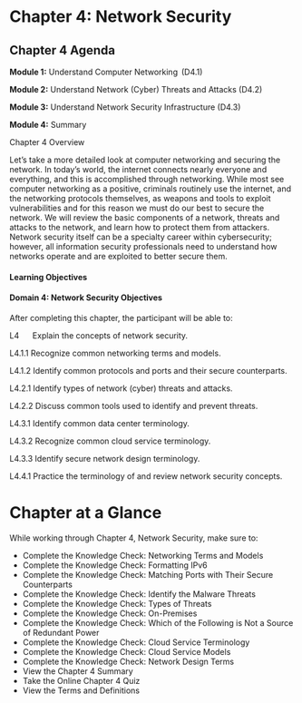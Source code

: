 # Chapter 4: Network Security


## Chapter 4 Agenda

**Module 1:** Understand Computer Networking  (D4.1)

**Module 2:** Understand Network (Cyber) Threats and Attacks (D4.2)

**Module 3:** Understand Network Security Infrastructure (D4.3)

**Module 4:** Summary

Chapter 4 Overview

Let’s take a more detailed look at computer networking and securing the network. In today’s world, the internet connects nearly everyone and everything, and this is accomplished through networking. While most see computer networking as a positive, criminals routinely use the internet, and the networking protocols themselves, as weapons and tools to exploit vulnerabilities and for this reason we must do our best to secure the network. We will review the basic components of a network, threats and attacks to the network, and learn how to protect them from attackers. Network security itself can be a specialty career within cybersecurity; however, all information security professionals need to understand how networks operate and are exploited to better secure them. 

#### Learning Objectives

#### Domain 4: Network Security Objectives

After completing this chapter, the participant will be able to: 

L4      Explain the concepts of network security. 

L4.1.1 Recognize common networking terms and models. 

L4.1.2 Identify common protocols and ports and their secure counterparts. 

L4.2.1 Identify types of network (cyber) threats and attacks. 

L4.2.2 Discuss common tools used to identify and prevent threats. 

L4.3.1 Identify common data center terminology. 

L4.3.2 Recognize common cloud service terminology. 

L4.3.3 Identify secure network design terminology. 

L4.4.1 Practice the terminology of and review network security concepts.

# Chapter at a Glance

While working through Chapter 4, Network Security, make sure to: 

-   Complete the Knowledge Check: Networking Terms and Models 
-   Complete the Knowledge Check: Formatting IPv6 
-   Complete the Knowledge Check: Matching Ports with Their Secure Counterparts 
-   Complete the Knowledge Check: Identify the Malware Threats
-   Complete the Knowledge Check: Types of Threats 
-   Complete the Knowledge Check: On-Premises 
-   Complete the Knowledge Check: Which of the Following is Not a Source of Redundant Power
-   Complete the Knowledge Check: Cloud Service Terminology
-   Complete the Knowledge Check: Cloud Service Models
-   Complete the Knowledge Check: Network Design Terms
-   View the Chapter 4 Summary
-   Take the Online Chapter 4 Quiz
-   View the Terms and Definitions